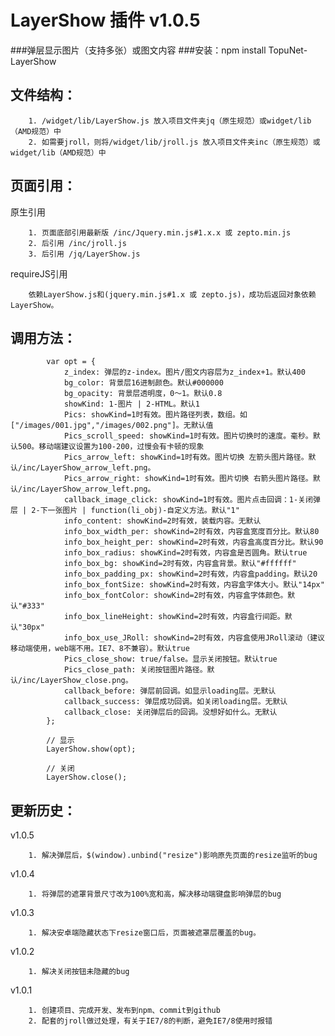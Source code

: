 # LayerShow 插件 v1.0.5
###弹层显示图片（支持多张）或图文内容
###安装：npm install TopuNet-LayerShow

文件结构：
-------------
		1. /widget/lib/LayerShow.js 放入项目文件夹jq（原生规范）或widget/lib（AMD规范）中
		2. 如需要jroll，则将/widget/lib/jroll.js 放入项目文件夹inc（原生规范）或widget/lib（AMD规范）中

页面引用：
-------------

原生引用

        1. 页面底部引用最新版 /inc/Jquery.min.js#1.x.x 或 zepto.min.js
		2. 后引用 /inc/jroll.js
		3. 后引用 /jq/LayerShow.js

requireJS引用

        依赖LayerShow.js和(jquery.min.js#1.x 或 zepto.js)，成功后返回对象依赖LayerShow。

调用方法：
--------------

            var opt = {
				z_index: 弹层的z-index。图片/图文内容层为z_index+1。默认400
				bg_color: 背景层16进制颜色。默认#000000
				bg_opacity: 背景层透明度，0～1。默认0.8
				showKind: 1-图片 | 2-HTML。默认1
				Pics: showKind=1时有效。图片路径列表，数组。如 ["/images/001.jpg","/images/002.png"]。无默认值
				Pics_scroll_speed: showKind=1时有效。图片切换时的速度。毫秒。默认500。移动端建议设置为100-200，过慢会有卡顿的现象
				Pics_arrow_left: showKind=1时有效。图片切换 左箭头图片路径。默认/inc/LayerShow_arrow_left.png。
				Pics_arrow_right: showKind=1时有效。图片切换 右箭头图片路径。默认/inc/LayerShow_arrow_left.png。
				callback_image_click: showKind=1时有效。图片点击回调：1-关闭弹层 | 2-下一张图片 | function(li_obj)-自定义方法。默认"1"
				info_content: showKind=2时有效，装载内容。无默认
				info_box_width_per: showKind=2时有效，内容盒宽度百分比。默认80
				info_box_height_per: showKind=2时有效，内容盒高度百分比。默认90
				info_box_radius: showKind=2时有效，内容盒是否圆角。默认true
	            info_box_bg: showKind=2时有效，内容盒背景。默认"#ffffff"
	            info_box_padding_px: showKind=2时有效，内容盒padding。默认20
	            info_box_fontSize: showKind=2时有效，内容盒字体大小。默认"14px"
	            info_box_fontColor: showKind=2时有效，内容盒字体颜色。默认"#333"
	            info_box_lineHeight: showKind=2时有效，内容盒行间距。默认"30px"
	            info_box_use_JRoll: showKind=2时有效，内容盒使用JRoll滚动（建议移动端使用，web端不用。IE7、8不兼容）。默认true
				Pics_close_show: true/false。显示关闭按钮。默认true
				Pics_close_path: 关闭按钮图片路径。默认/inc/LayerShow_close.png。
				callback_before: 弹层前回调。如显示loading层。无默认
				callback_success: 弹层成功回调。如关闭loading层。无默认
				callback_close: 关闭弹层后的回调。没想好如什么。无默认
			};

			// 显示
            LayerShow.show(opt);

            // 关闭
            LayerShow.close();

更新历史：
-------------
v1.0.5

		1. 解决弹层后，$(window).unbind("resize")影响原先页面的resize监听的bug

v1.0.4

		1. 将弹层的遮罩背景尺寸改为100%宽和高，解决移动端键盘影响弹层的bug

v1.0.3

		1. 解决安卓端隐藏状态下resize窗口后，页面被遮罩层覆盖的bug。

v1.0.2

		1. 解决关闭按钮未隐藏的bug

v1.0.1

		1. 创建项目、完成开发、发布到npm、commit到github
		2. 配套的jroll做过处理，有关于IE7/8的判断，避免IE7/8使用时报错
